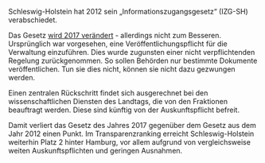 Schleswig-Holstein hat 2012 sein „Informationszugangsgesetz“ (IZG-SH) verabschiedet.

Das Gesetz [wird 2017 verändert](http://www.landtag.ltsh.de/infothek/wahl18/drucks/5300/drucksache-18-5325.pdf) - allerdings nicht zum Besseren. Ursprünglich war vorgesehen, eine Veröffentlichungspflicht für die Verwaltung einzuführen. Dies wurde zugunsten einer nicht verpflichtenden Regelung zurückgenommen. So sollen Behörden nur bestimmte Dokumente veröffentlichen. Tun sie dies nicht, können sie nicht dazu gezwungen werden.

Einen zentralen Rückschritt findet sich ausgerechnet bei den wissenschaftlichen Diensten des Landtags, die von den Fraktionen beauftragt
werden. Diese sind künftig von der Auskunftspflicht befreit.

Damit verliert das Gesetz des Jahres 2017 gegenüber dem Gesetz aus dem Jahr 2012 einen Punkt. Im Transparenzranking erreicht Schleswig-Holstein weiterhin Platz 2 hinter Hamburg, vor allem aufgrund von vergleichsweise weiten Auskunftspflichten und geringen Ausnahmen.
